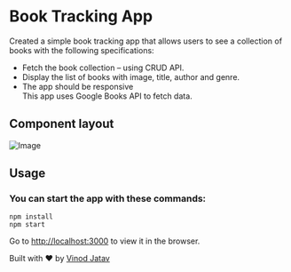 # Book Tracking App
 
 Created a simple book tracking app that allows users to see a collection of books with the following specifications:
- Fetch the book collection – using CRUD API.
- Display the list of books with image, title, author and genre.
- The app should be responsive\
This app uses Google Books API to fetch data.

## Component layout

![Image](https://i.ibb.co/MPww9KY/test.jpg)


## Usage

### You can start the app with these commands:
```
npm install
npm start

```

Go to [http://localhost:3000](http://localhost:3000) to view it in the browser.

Built with ♥ by [Vinod Jatav](https://vinodjatav.tech/)
 
